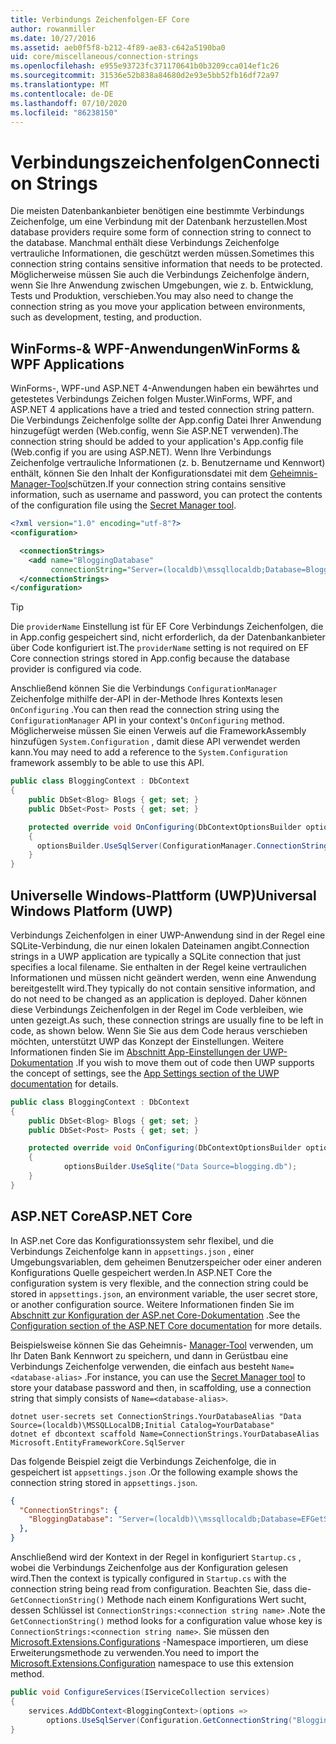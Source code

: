 ```yaml
---
title: Verbindungs Zeichenfolgen-EF Core
author: rowanmiller
ms.date: 10/27/2016
ms.assetid: aeb0f5f8-b212-4f89-ae83-c642a5190ba0
uid: core/miscellaneous/connection-strings
ms.openlocfilehash: e955e93723fc371170641b0b3209cca014ef1c26
ms.sourcegitcommit: 31536e52b838a84680d2e93e5bb52fb16df72a97
ms.translationtype: MT
ms.contentlocale: de-DE
ms.lasthandoff: 07/10/2020
ms.locfileid: "86238150"
---
```

# <a name="connection-strings"></a><span data-ttu-id="f0033-102">Verbindungszeichenfolgen</span><span class="sxs-lookup"><span data-stu-id="f0033-102">Connection Strings</span></span>

<span data-ttu-id="f0033-103">Die meisten Datenbankanbieter benötigen eine bestimmte Verbindungs Zeichenfolge, um eine Verbindung mit der Datenbank herzustellen.</span><span class="sxs-lookup"><span data-stu-id="f0033-103">Most database providers require some form of connection string to connect to the database.</span></span> <span data-ttu-id="f0033-104">Manchmal enthält diese Verbindungs Zeichenfolge vertrauliche Informationen, die geschützt werden müssen.</span><span class="sxs-lookup"><span data-stu-id="f0033-104">Sometimes this connection string contains sensitive information that needs to be protected.</span></span> <span data-ttu-id="f0033-105">Möglicherweise müssen Sie auch die Verbindungs Zeichenfolge ändern, wenn Sie Ihre Anwendung zwischen Umgebungen, wie z. b. Entwicklung, Tests und Produktion, verschieben.</span><span class="sxs-lookup"><span data-stu-id="f0033-105">You may also need to change the connection string as you move your application between environments, such as development, testing, and production.</span></span>

## <a name="winforms--wpf-applications"></a><span data-ttu-id="f0033-106">WinForms-& WPF-Anwendungen</span><span class="sxs-lookup"><span data-stu-id="f0033-106">WinForms & WPF Applications</span></span>

<span data-ttu-id="f0033-107">WinForms-, WPF-und ASP.NET 4-Anwendungen haben ein bewährtes und getestetes Verbindungs Zeichen folgen Muster.</span><span class="sxs-lookup"><span data-stu-id="f0033-107">WinForms, WPF, and ASP.NET 4 applications have a tried and tested connection string pattern.</span></span> <span data-ttu-id="f0033-108">Die Verbindungs Zeichenfolge sollte der App.config Datei Ihrer Anwendung hinzugefügt werden (Web.config, wenn Sie ASP.NET verwenden).</span><span class="sxs-lookup"><span data-stu-id="f0033-108">The connection string should be added to your application's App.config file (Web.config if you are using ASP.NET).</span></span> <span data-ttu-id="f0033-109">Wenn Ihre Verbindungs Zeichenfolge vertrauliche Informationen (z. b. Benutzername und Kennwort) enthält, können Sie den Inhalt der Konfigurationsdatei mit dem [Geheimnis-Manager-Tool](/aspnet/core/security/app-secrets#secret-manager)schützen.</span><span class="sxs-lookup"><span data-stu-id="f0033-109">If your connection string contains sensitive information, such as username and password, you can protect the contents of the configuration file using the [Secret Manager tool](/aspnet/core/security/app-secrets#secret-manager).</span></span>

``` xml
<?xml version="1.0" encoding="utf-8"?>
<configuration>

  <connectionStrings>
    <add name="BloggingDatabase"
         connectionString="Server=(localdb)\mssqllocaldb;Database=Blogging;Trusted_Connection=True;" />
  </connectionStrings>
</configuration>
```

> [!TIP]  
> <span data-ttu-id="f0033-110">Die `providerName` Einstellung ist für EF Core Verbindungs Zeichenfolgen, die in App.config gespeichert sind, nicht erforderlich, da der Datenbankanbieter über Code konfiguriert ist.</span><span class="sxs-lookup"><span data-stu-id="f0033-110">The `providerName` setting is not required on EF Core connection strings stored in App.config because the database provider is configured via code.</span></span>

<span data-ttu-id="f0033-111">Anschließend können Sie die Verbindungs `ConfigurationManager` Zeichenfolge mithilfe der-API in der-Methode Ihres Kontexts lesen `OnConfiguring` .</span><span class="sxs-lookup"><span data-stu-id="f0033-111">You can then read the connection string using the `ConfigurationManager` API in your context's `OnConfiguring` method.</span></span> <span data-ttu-id="f0033-112">Möglicherweise müssen Sie einen Verweis auf die FrameworkAssembly hinzufügen `System.Configuration` , damit diese API verwendet werden kann.</span><span class="sxs-lookup"><span data-stu-id="f0033-112">You may need to add a reference to the `System.Configuration` framework assembly to be able to use this API.</span></span>

``` csharp
public class BloggingContext : DbContext
{
    public DbSet<Blog> Blogs { get; set; }
    public DbSet<Post> Posts { get; set; }

    protected override void OnConfiguring(DbContextOptionsBuilder optionsBuilder)
    {
      optionsBuilder.UseSqlServer(ConfigurationManager.ConnectionStrings["BloggingDatabase"].ConnectionString);
    }
}
```

## <a name="universal-windows-platform-uwp"></a><span data-ttu-id="f0033-113">Universelle Windows-Plattform (UWP)</span><span class="sxs-lookup"><span data-stu-id="f0033-113">Universal Windows Platform (UWP)</span></span>

<span data-ttu-id="f0033-114">Verbindungs Zeichenfolgen in einer UWP-Anwendung sind in der Regel eine SQLite-Verbindung, die nur einen lokalen Dateinamen angibt.</span><span class="sxs-lookup"><span data-stu-id="f0033-114">Connection strings in a UWP application are typically a SQLite connection that just specifies a local filename.</span></span> <span data-ttu-id="f0033-115">Sie enthalten in der Regel keine vertraulichen Informationen und müssen nicht geändert werden, wenn eine Anwendung bereitgestellt wird.</span><span class="sxs-lookup"><span data-stu-id="f0033-115">They typically do not contain sensitive information, and do not need to be changed as an application is deployed.</span></span> <span data-ttu-id="f0033-116">Daher können diese Verbindungs Zeichenfolgen in der Regel im Code verbleiben, wie unten gezeigt.</span><span class="sxs-lookup"><span data-stu-id="f0033-116">As such, these connection strings are usually fine to be left in code, as shown below.</span></span> <span data-ttu-id="f0033-117">Wenn Sie Sie aus dem Code heraus verschieben möchten, unterstützt UWP das Konzept der Einstellungen. Weitere Informationen finden Sie im [Abschnitt App-Einstellungen der UWP-Dokumentation](/windows/uwp/app-settings/store-and-retrieve-app-data) .</span><span class="sxs-lookup"><span data-stu-id="f0033-117">If you wish to move them out of code then UWP supports the concept of settings, see the [App Settings section of the UWP documentation](/windows/uwp/app-settings/store-and-retrieve-app-data) for details.</span></span>

``` csharp
public class BloggingContext : DbContext
{
    public DbSet<Blog> Blogs { get; set; }
    public DbSet<Post> Posts { get; set; }

    protected override void OnConfiguring(DbContextOptionsBuilder optionsBuilder)
    {
            optionsBuilder.UseSqlite("Data Source=blogging.db");
    }
}
```

## <a name="aspnet-core"></a><span data-ttu-id="f0033-118">ASP.NET Core</span><span class="sxs-lookup"><span data-stu-id="f0033-118">ASP.NET Core</span></span>

<span data-ttu-id="f0033-119">In ASP.net Core das Konfigurationssystem sehr flexibel, und die Verbindungs Zeichenfolge kann in `appsettings.json` , einer Umgebungsvariablen, dem geheimen Benutzerspeicher oder einer anderen Konfigurations Quelle gespeichert werden.</span><span class="sxs-lookup"><span data-stu-id="f0033-119">In ASP.NET Core the configuration system is very flexible, and the connection string could be stored in `appsettings.json`, an environment variable, the user secret store, or another configuration source.</span></span> <span data-ttu-id="f0033-120">Weitere Informationen finden Sie im [Abschnitt zur Konfiguration der ASP.net Core-Dokumentation](/aspnet/core/fundamentals/configuration) .</span><span class="sxs-lookup"><span data-stu-id="f0033-120">See the [Configuration section of the ASP.NET Core documentation](/aspnet/core/fundamentals/configuration) for more details.</span></span>

<span data-ttu-id="f0033-121">Beispielsweise können Sie das Geheimnis- [Manager-Tool](/aspnet/core/security/app-secrets#secret-manager) verwenden, um Ihr Daten Bank Kennwort zu speichern, und dann in Gerüstbau eine Verbindungs Zeichenfolge verwenden, die einfach aus besteht `Name=<database-alias>` .</span><span class="sxs-lookup"><span data-stu-id="f0033-121">For instance, you can use the [Secret Manager tool](/aspnet/core/security/app-secrets#secret-manager) to store your database password and then, in scaffolding, use a connection string that simply consists of `Name=<database-alias>`.</span></span>

```dotnetcli
dotnet user-secrets set ConnectionStrings.YourDatabaseAlias "Data Source=(localdb)\MSSQLLocalDB;Initial Catalog=YourDatabase"
dotnet ef dbcontext scaffold Name=ConnectionStrings.YourDatabaseAlias Microsoft.EntityFrameworkCore.SqlServer
```

<span data-ttu-id="f0033-122">Das folgende Beispiel zeigt die Verbindungs Zeichenfolge, die in gespeichert ist `appsettings.json` .</span><span class="sxs-lookup"><span data-stu-id="f0033-122">Or the following example shows the connection string stored in `appsettings.json`.</span></span>

``` json
{
  "ConnectionStrings": {
    "BloggingDatabase": "Server=(localdb)\\mssqllocaldb;Database=EFGetStarted.ConsoleApp.NewDb;Trusted_Connection=True;"
  },
}
```

<span data-ttu-id="f0033-123">Anschließend wird der Kontext in der Regel in konfiguriert `Startup.cs` , wobei die Verbindungs Zeichenfolge aus der Konfiguration gelesen wird.</span><span class="sxs-lookup"><span data-stu-id="f0033-123">Then the context is typically configured in `Startup.cs` with the connection string being read from configuration.</span></span> <span data-ttu-id="f0033-124">Beachten Sie, dass die- `GetConnectionString()` Methode nach einem Konfigurations Wert sucht, dessen Schlüssel ist `ConnectionStrings:<connection string name>` .</span><span class="sxs-lookup"><span data-stu-id="f0033-124">Note the `GetConnectionString()` method looks for a configuration value whose key is `ConnectionStrings:<connection string name>`.</span></span> <span data-ttu-id="f0033-125">Sie müssen den [Microsoft.Extensions.Configurations](/dotnet/api/microsoft.extensions.configuration) -Namespace importieren, um diese Erweiterungsmethode zu verwenden.</span><span class="sxs-lookup"><span data-stu-id="f0033-125">You need to import the [Microsoft.Extensions.Configuration](/dotnet/api/microsoft.extensions.configuration) namespace to use this extension method.</span></span>

``` csharp
public void ConfigureServices(IServiceCollection services)
{
    services.AddDbContext<BloggingContext>(options =>
        options.UseSqlServer(Configuration.GetConnectionString("BloggingDatabase")));
}
```
